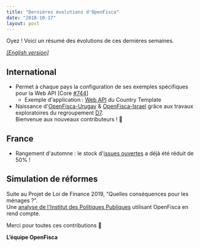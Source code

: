 ```yaml
---
title: "Dernières évolutions d'OpenFisca"
date: "2018-10-17"
layout: post
---
```


Oyez ! Voici un résumé des évolutions de ces dernières semaines.

<!--more-->

[_[English version]_](/en/news/2018-10-17-news)

## International

* Permet à chaque pays la configuration de ses exemples spécifiques pour la Web API [Core [#744](https://github.com/openfisca/openfisca-core/pull/744)]
    * Exemple d'application : [Web API](https://demo.openfisca.org/legislation/swagger) du Country Template  
* Naissance d'[OpenFisca-Urugay](https://github.com/ServiceInnovationLab/openfisca-uruguay) & [OpenFisca-Israel](https://github.com/ServiceInnovationLab/openfisca-israel) grâce aux travaux exploratoires du regroupement [D7](https://fr.wikipedia.org/wiki/Digital_5).  
Bienvenue aux nouveaux contributeurs ! 🙂

## France

* Rangement d'automne : le stock d'[issues ouvertes](https://github.com/openfisca/openfisca-france/issues) a déjà été réduit de 50% !

## Simulation de réformes

Suite au Projet de Loi de Finance 2019, "Quelles conséquences pour les ménages ?".   
Une [analyse de l'Institut des Politiques Publiques](https://www.ipp.eu/actualites/11-oct-evaluation-du-budget-2019/) utilisant OpenFisca en rend compte.

Merci pour toutes ces contributions 🙌


**L’équipe OpenFisca**
